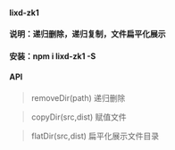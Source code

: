 #### lixd-zk1

#### 说明：递归删除，递归复制，文件扁平化展示

#### 安装：npm i lixd-zk1 -S

#### API

>removeDir(path)  递归删除

>copyDir(src,dist)  赋值文件

>flatDir(src,dist)  扁平化展示文件目录

